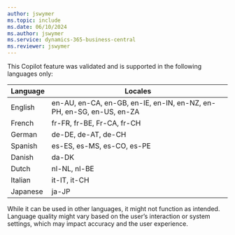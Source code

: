 ```yaml
---
author: jswymer
ms.topic: include
ms.date: 06/10/2024
ms.author: jswymer
ms.service: dynamics-365-business-central
ms.reviewer: jswymer
---
```

This Copilot feature was validated and is supported in the following languages only:

|Language|Locales|
|-|-|
|English|en-AU, en-CA, en-GB, en-IE, en-IN, en-NZ, en-PH, en-SG, en-US, en-ZA|
|French|fr-FR, fr-BE, Fr-CA, fr-CH|
|German|de-DE, de-AT, de-CH|
|Spanish |es-ES, es-MS, es-CO, es-PE|
|Danish|da-DK|
|Dutch|nl-NL, nl-BE|
|Italian|it-IT, it-CH|
|Japanese|ja-JP|

While it can be used in other languages, it might not function as intended. Language quality might vary based on the user’s interaction or system settings, which may impact accuracy and the user experience.
